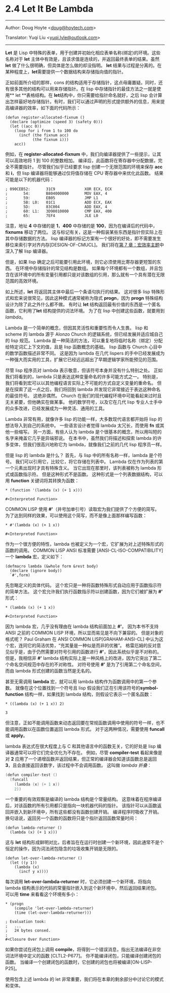 # 2.4 Let It Be Lambda

---

Author: Doug Hoyte <[doug@hoytech.com](mailto:doug@hoytech.com)>

Translator: Yuqi Liu <[yuqi.lyle@outlook.com](mailto:yuqi.lyle%40outlook.com)>

---

**Let** 是 Lisp 中特殊的表单，用于创建并初始化相应表单名称(绑定)的环境。这些名称对于 **let** 主体中有效是，且该求值是连续的，并返回最终表单的结果。虽然 **let** 做了什么很明确，但具体是怎么做的却没指明。 **let** 结果与过程是分离的。在某种程度上，**let**​ 需要提供一个数据结构来存储指向值的指针。


正如前面所介绍的那样，cons 的结构适用于存储指针，这点毋庸置疑。同时，还有很多其他的结构可以用来存储指针。在 lisp 中存储指针的最佳方法之一就是使用** let **表格结构。在 **let**结构中，你只需要给指针命名就好，之后 lisp 会计算出怎样最好地存储指针。有时，我们可以通过声明的形式提供额外的信息，用来提高编译器的效率，如下面的代码所示：
```
(defun register-allocated-fixnum ()
  (declare (optimize (speed 3) (safety 0)))
  (let ((acc 0))
    (loop for i from 1 to 100 do
      (incf (the fixnum acc)
            (the fixnum i)))
    acc))
```
例如，在 **register-allocated-fixnum** 中，我们向编译器提供了一些提示，让其可以高效地将 1 到 100 的整数相加。 编译后，此函数将在寄存器中分配数据，完全不需要指针。 尽管我们似乎已经要求 lisp 创建一个无限范围的环境来保存 **acc** 和 **i**，但 lisp 编译器将能够通过仅将值存储在 CPU 寄存器中来优化此函数。 结果可能是以下的机器代码：
```
; 090CEB52:       31C9             XOR ECX, ECX
;       54:       B804000000       MOV EAX, 4
;       59:       EB05             JMP L1
;       5B: L0:   01C1             ADD ECX, EAX
;       5D:       83C004           ADD EAX, 4
;       60: L1:   3D90010000       CMP EAX, 400
;       65:       7EF4             JLE L0
```
注意，地址 **4** 中存储的是 **1**，**400** 中存储的是 **100**，因为在编译后的代码中，**fixnums** 移动了两位。 这与标记有关，这是一种假装某些东西是指针但实际上在其中存储数据的方法。 lisp 编译器的标记方案有一个很好的好处，即不需要发生移位来索引字对齐内存[DESIGN-OF-CMUCL]。 我们将在[第 7 章：宏效率主题](../Chapter07/index.rst)中深入了解 lisp 编译器。


但是，如果 lisp 确定之后可能要引用此环境，则它必须使用比寄存器更短暂的东西。 在环境中存储指针的常见结构是数组。 如果每个环境都有一个数组，并且包含在该环境中的所有变量引用都只是对该数组的引用，那么就有一个具有潜在无限范围的高效环境。


如上所述，**let** 将返回其主体中最后一个条语句执行的结果。 这对很多 lisp 特殊形式和宏来说很常见，因此这种模式通常被称为隐式 **progn**，因为 **progn** 特殊结构设计为除了此之外什么都不做。 有时让 **let** 结构返回最有价值的东西是一个匿名函数，它利用了**let** 结构提供的词法环境。 为了在 lisp 中创建这些函数，就要用到 _lambda_。


Lambda 是一个简单的概念，但因其灵活性和重要性而令人生畏。 lisp 和 scheme 的 lambda 源于 Alonzo Church 的逻辑系统，但已经发展并适应城自己的 lisp 规范。 Lambda 是一种简洁的方法，可以重复地将临时名称（绑定）分配给特定词汇上下文的值，且是 lisp 函数概念的基础。 lisp 函数与 Church 心目中的数学函数描述非常不同。 这是因为 lambda 在几代 lispers 的手中已经发展成为一种强大而实用的工具，扩展它已经远远超出了早期逻辑学家所能预见的范围。


尽管 lisp 程序员对 lambda 表示敬意，但该符号本身并没有什么特别之处。 正如我们将看到的，lambda 只是表达这种变量命名的许多可能方式之一。 特别是，我们将看到宏可以以其他编程语言实际上不可能的方式自定义变量的重命名。 但是在探索了这一点之后，我们将回到 lambda 并发现它非常接近于表达这种命名的最佳符号。 这绝非偶然。 Church 在我们的现代编程环境中可能看起来过时且无关紧要，但他确实在做某事。 他的数学符号，以及它在几代 lisp 专业人士手中的众多改进，已经发展成为一种灵活、通用的工具。


Lambda 非常有用，就像许多 lisp 的功能一样，大多数现代语言都开始将 lisp 的想法导入到自己的系统中。 一些语言设计者觉得 lambda 太冗长，而使用 **fn** 或其他一些缩写。 另一方面，有些人认为 lambda 是个很基本的概念，所以用叫短的名字来掩盖它几乎是异端邪说。 在本书中，虽然我们将描述和探索 lambda 的许多变体，但我们很高兴地称它为 lambda，就像我们之前的几代 lisp 程序员一样。


但是 lisp 的 lambda 是什么？ 首先，与 lisp 中的所有名称一样，lambda 是个符号。 我们可以引用它，比较它，将它存储在列表中。 Lambda 仅在作为列表的第一个元素出现时才具有特殊含义。 当它出现在那里时，该列表被称为 lambda 形式或函数指示符。 但是这种形式不是函数。 这种形式是一个列表数据结构，可以用 **function** 关键词将其转换为函数：
```
* (function '(lambda (x) (+ 1 x)))

#<Interpreted Function>
```
COMMON LISP 使用 **#'**（井号加单引号）读取宏为我们提供了个方便的简写。 为了达到同样的效果，可以使用这个简写，而不是像上面那样编写函数：
```
* #'(lambda (x) (+ 1 x))

#<Interpreted Function>
```
作为一个很方便的特性，lambda 也被定义为一个宏，它扩展为对上述特殊形式的函数的调用。 COMMON LISP ANSI 标准需要 [ANSI-CL-ISO-COMPATIBILITY] 一个 **lambda** 宏，定义如下：
```
(defmacro lambda (&whole form &rest body)
  (declare (ignore body))
  `#',form)
```
先忽略定义的具体代码。 这个宏只是一种将函数特殊形式自动应用于函数指示符的简单方法。 这个宏允许我们执行函数指示符以创建函数，因为它们被扩展为 **#'** 形式：
```
* (lambda (x) (+ 1 x))

#<Interpreted Function>
```
因为 lambda 宏，几乎没有理由在 lambda 结构前面加上 **#'**。 因为本书不支持 ANSI 之前的 COMMON LISP 环境，所以显而易见是不向下兼容的。 但是对象的格式呢？ Paul Graham 在 ANSI COMMON LISP[GRAHAM-ANSI-CL] 中认为这个宏，连同它的简洁优势，“充其量是一种似是而非的优雅”。 格雷厄姆的反对意见似乎是，由于仍然需要对符号引用的函数进行 **#'**，因此系统似乎是不对称的。 但是，我相信非 **#'** lambda 结构实际上是一种风格上的改进，因为它突出了第二个命名空间规范中存在的不对称性。 对符号使用 **#'** 是为了引用第二个命名空间，而由 lambda 形式创建的函数当然是无名的。


甚至无需调用 **lambda** 宏，就可以用 lambda 结构作为函数调用中的第一个参数。 就像在这个位置找到一个符号且 lisp 假设我们正在引用该符号的**symbol-function** 结构一样，如果找到 lambda 结构，则假设它表示一个匿名函数：
```
* ((lambda (x) (+ 1 x)) 2)

3
```
但注意，正如不能调用函数来动态返回要在常规函数调用中使用的符号一样，也不能调用函数以在函数位置返回 lambda 形式。 对于这两种情况，需要使用 **funcall** 或 **apply**。


lambda 表达式在很大程度上与 C 和其他语言中的函数无关，它的好处是 lisp 编译器通常可以将它们完全优化为不存在。 例如，尽管 **compiler-test** 看起来像是对 **2** 应用了一个递增函数并返回结果，但正常的编译器会知道该函数总是返回 **3**，且会直接返回该数字，该过程中不会调用函数。 这叫做 _lambda 折叠_：
```c
(defun compiler-test ()
  (funcall
    (lambda (x) (+ 1 x))
    2))
```
一个重要的有效观察是编译的 lambda 结构是个常量结构。 这意味着在程序编译后，对该函数的所有引用都只是指向一块机器代码的指针。 该指针可以从函数返回并嵌入到新环境中，所有这些都没有函数创建开销。 编译程序时吸收了开销。 换句话说，返回另一个函数的函数将只是个指针返回函数常量时间：
```
(defun lambda-returner ()
  (lambda (x) (+ 1 x)))
```
这与 **let** 结构形成鲜明对比，后者旨在在运行时创建一个新环境，因此通常不是个恒定的操作，因为词法闭包隐含的垃圾收集开销是无限的。
```
(defun let-over-lambda-returner ()
  (let ((y 1))
    (lambda (x)
      (incf y x))))
```
每次调用 **let-over-lambda-returner** 时，它必须创建一个新环境，将指向 lambda 结构表示的代码的常量指针嵌入到这个新环境中，然后返回结果闭包。 可以用 **time** 来看看这个环境有多小：
```
* (progn
    (compile 'let-over-lambda-returner)
    (time (let-over-lambda-returner)))

; Evaluation took:
;   ...
;   24 bytes consed.
;
#<Closure Over Function>
```
如果你尝试在闭包上调用 **compile**，将得到一个错误消息，指出无法编译在非空词法环境中定义的函数 [CLTL2-P677]。 你不能编译闭包，只能编译创建闭包的函数。 当编译一个创建闭包的函数时，它创建的闭包也将被编译[ON-LISP-P25]。


使用包含上述 lambda 的 let 非常重要，我们将在本章的剩余部分中讨论它的模式和变体。
